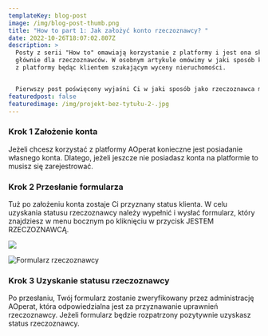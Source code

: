 ```yaml
---
templateKey: blog-post
image: /img/blog-post-thumb.png
title: "How to part 1: Jak założyć konto rzeczoznawcy? "
date: 2022-10-26T18:07:02.807Z
description: >
  Posty z serii "How to" omawiają korzystanie z platformy i jest ona skierowana
  głównie dla rzeczoznawców. W osobnym artykule omówimy w jaki sposób korzystać
  z platformy będąc klientem szukającym wyceny nieruchomości. 


  Pierwszy post poświęcony wyjaśni Ci w jaki sposób jako rzeczoznawca możesz uzyskać status rzeczoznawcy na platformie AOpeart. Status rzeczoznawcy pozwala w pełni korzystać z platformy. Pozwala on m.in. na korzystaniu w pełni z giełdy zleceń.
featuredpost: false
featuredimage: /img/projekt-bez-tytułu-2-.jpg
---
```

### Krok 1 Założenie konta

Jeżeli chcesz korzystać z platformy AOperat konieczne jest posiadanie własnego konta. Dlatego, jeżeli jeszcze nie posiadasz konta na platformie to musisz się zarejestrować. 

### Krok 2 Przesłanie formularza

Tuż po założeniu konta  zostaje Ci przyznany status klienta. W celu uzyskania statusu rzeczoznawcy należy wypełnić i wysłać formularz, który znajdziesz w menu bocznym po kliknięciu w przycisk JESTEM RZECZOZNAWCĄ. 

![](/img/sidebar_client_appraiser_form.png)

![](/img/podgląd-formularza.png "Formularz rzeczoznawcy")

<!--StartFragment-->

### Krok 3 Uzyskanie statusu rzeczoznawcy
Po przesłaniu, Twój formularz zostanie zweryfikowany przez administrację AOperat, która odpowiedzialna jest za przyznawanie uprawnień rzeczoznawcy. Jeżeli formularz będzie rozpatrzony pozytywnie uzyskasz status rzeczoznawcy.